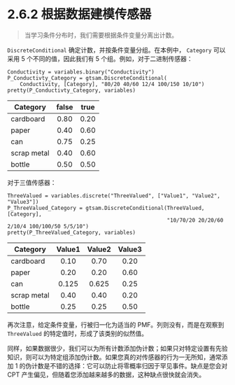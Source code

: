 # 2.6.2 根据数据建模传感器

> 当学习条件分布时，我们需要根据条件变量分离出计数。

`DiscreteConditional` 确定计数，并按条件变量分组。在本例中， `Category` 可以采用 5 个不同的值，因此我们有 5 个组。例如，对于二进制传感器：

```
Conductivity = variables.binary("Conductivity")
P_Conductivty_Category = gtsam.DiscreteConditional(
    Conductivity, [Category], "80/20 40/60 12/4 100/150 10/10")
pretty(P_Conductivty_Category, variables)
```

| Category    | false | true |
| ----------- | :---: | :--: |
| cardboard   |  0.80 | 0.20 |
| paper       |  0.40 | 0.60 |
| can         |  0.75 | 0.25 |
| scrap metal |  0.40 | 0.60 |
| bottle      |  0.50 | 0.50 |

对于三值传感器：

```
ThreeValued = variables.discrete("ThreeValued", ["Value1", "Value2", "Value3"])
P_ThreeValued_Category = gtsam.DiscreteConditional(ThreeValued, [Category],
                                                   "10/70/20 20/20/60 2/10/4 100/100/50 5/5/10")
pretty(P_ThreeValued_Category, variables)
```

<table><thead><tr><th>Category</th><th align="center">Value1</th><th align="center">Value2</th><th align="center" valign="middle">Value3</th></tr></thead><tbody><tr><td>cardboard</td><td align="center">0.10</td><td align="center">0.70</td><td align="center" valign="middle">0.20</td></tr><tr><td>paper</td><td align="center">0.20</td><td align="center">0.20</td><td align="center" valign="middle">0.60</td></tr><tr><td>can</td><td align="center">0.125</td><td align="center">0.625</td><td align="center" valign="middle">0.25</td></tr><tr><td>scrap metal</td><td align="center">0.40</td><td align="center">0.40</td><td align="center" valign="middle">0.20</td></tr><tr><td>bottle</td><td align="center">0.25</td><td align="center">0.25</td><td align="center" valign="middle">0.50</td></tr></tbody></table>

再次注意，给定条件变量，行被归一化为适当的 PMF。列则没有，而是在观察到 `ThreeValued` 的特定值时，形成了该类别的似然值。

同样，如果数据很少，我们可以为所有计数添加伪计数；如果只对特定设置有先验知识，则可以为特定组添加伪计数。如果您真的对传感器的行为一无所知，通常添加 1 的伪计数是不错的选择：它可以防止将零概率归因于罕见事件。缺点是您会对 CPT 产生偏见，但随着您添加越来越多的数据，这种缺点很快就会消失。
